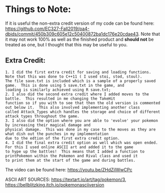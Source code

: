 # Things to Note:

If it is useful the non-extra credit version of my code can be found here: https://github.com/EC327-Fall2019/pa4-dbids/commit/450b309c605e12c50400872ba1dc176e20cdae43.  Note that it may not work 100% as well as the finished product and **should not** be treated as one, but I thought that this may be useful to you.

## Extra Credit:
  	1. I did the first extra credit for saving and loading functions.  Note that this was done to C++11 ( I used stoi, stod, stoul).
	The file save.txt is included which is a sample of a properly saved game.  This is done using S save.txt in the game, and 
	loading is similarly achieved using R save.txt;
	2. I also did the second extra credit where I added moves to the battle.  This resulted in me changing the TakeHit
	function so if you with to see that then the old version is commented out below it.  This also involved implementing another class
	called Attack_Types which handles the storage and choice of different attack types throughout the game.
	3. I also did the option where you are able to 'evolve' your pokemon by increasing their magical damage and
	physical damage.  This was done in my case to the moves as they are what dish out the punches in my implementation
	due to the edtion of the first extra credit option.
	4. I did the final extra credit option as well which was open ended. For this I used online ASCII art and added it to the game 
	to hype up the battles!  This means that I added a function to printPokemon within the Pokemon and Rival class and used it 
	to print them at the start of the game and during battles.
The video can be found here:
https://youtu.be/ZHdZiIWwCPc

ASCII ART SOURCES:
https://textart.io/art/tag/pokemon/3,
https://bellblitzking.itch.io/pokemonasciiversion
